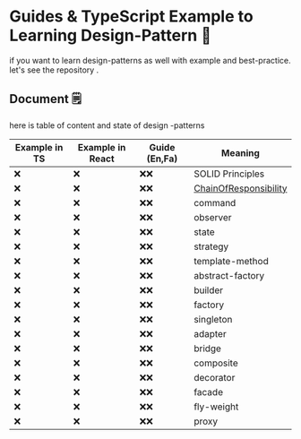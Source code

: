 # Guides & TypeScript Example to Learning Design-Pattern 🚀

if you want to learn design-patterns as well with example and best-practice.
let's see the repository .

## Document 🗒

here is table of content and state of design -patterns

| Example in TS |  Example in React | Guide (En,Fa)  | Meaning                 |
| ------------  | ----------------- | ------ | ----------------------- |
| ❌           | ❌                | ❌❌     | SOLID Principles        |
| ❌           | ❌                | ❌❌     | [ChainOfResponsibility](#) |
| ❌           | ❌                | ❌❌     | command                 |
| ❌           | ❌                | ❌❌     | observer                |
| ❌           | ❌                | ❌❌     | state                   |
| ❌           | ❌                | ❌❌     | strategy                |
| ❌           | ❌                | ❌❌     | template-method         |
| ❌           | ❌                | ❌❌     | abstract-factory        |
| ❌           | ❌                | ❌❌     | builder                 |
| ❌           | ❌                | ❌❌     | factory                 |
| ❌           | ❌                | ❌❌     | singleton               |
| ❌           | ❌                | ❌❌     | adapter                 |
| ❌           | ❌                | ❌❌     | bridge                  |
| ❌           | ❌                | ❌❌     | composite               |
| ❌           | ❌                | ❌❌     | decorator               |
| ❌           | ❌                | ❌❌     | facade                  |
| ❌           | ❌                | ❌❌     | fly-weight              |
| ❌           | ❌                | ❌❌     | proxy                   |
